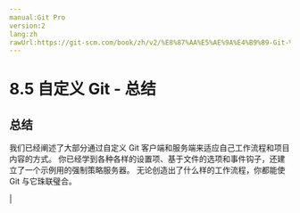 ```yaml
---
manual:Git Pro
version:2
lang:zh
rawUrl:https://git-scm.com/book/zh/v2/%E8%87%AA%E5%AE%9A%E4%B9%89-Git-%E6%80%BB%E7%BB%93
---
```



# 8.5 自定义 Git - 总结

## 总结<a name="_总结_10"></a>


我们已经阐述了大部分通过自定义 Git 客户端和服务端来适应自己工作流程和项目内容的方式。 你已经学到各种各样的设置项、基于文件的选项和事件钩子，还建立了一个示例用的强制策略服务器。 无论创造出了什么样的工作流程，你都能使 Git 与它珠联璧合。


|


